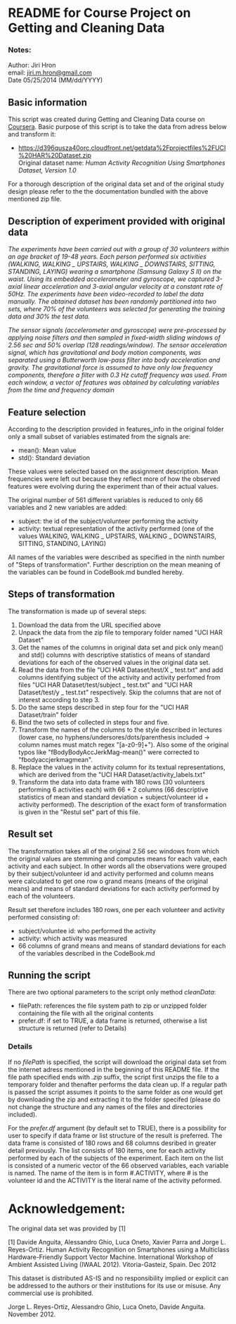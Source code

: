 README for Course Project on Getting and Cleaning Data
======================================================
### Notes:
Author: Jiri Hron  
email: jiri.m.hron@gmail.com  
Date 05/25/2014 (MM/dd/YYYY)  

## Basic information
This script was created during Getting and Cleaning Data course on <a href="https://www.coursera.org/">Coursera</a>.
Basic purpose of this script is to take the data from adress below and transform it:
* https://d396qusza40orc.cloudfront.net/getdata%2Fprojectfiles%2FUCI%20HAR%20Dataset.zip  
Original dataset name:
_Human Activity Recognition Using Smartphones Dataset, Version 1.0_

For a thorough description of the original data set and of the original study design please refer to the the documentation bundled with the above mentioned zip file.

## Description of experiment provided with original data
_The experiments have been carried out with a group of 30 volunteers within an age bracket of 19-48 years. Each person performed six activities (WALKING, WALKING _ UPSTAIRS, WALKING _ DOWNSTAIRS, SITTING, STANDING, LAYING) wearing a smartphone (Samsung Galaxy S II) on the waist. Using its embedded accelerometer and gyroscope, we captured 3-axial linear acceleration and 3-axial angular velocity at a constant rate of 50Hz. The experiments have been video-recorded to label the data manually. The obtained dataset has been randomly partitioned into two sets, where 70% of the volunteers was selected for generating the training data and 30% the test data._

_The sensor signals (accelerometer and gyroscope) were pre-processed by applying noise filters and then sampled in fixed-width sliding windows of 2.56 sec and 50% overlap (128 readings/window). The sensor acceleration signal, which has gravitational and body motion components, was separated using a Butterworth low-pass filter into body acceleration and gravity. The gravitational force is assumed to have only low frequency components, therefore a filter with 0.3 Hz cutoff frequency was used. From each window, a vector of features was obtained by calculating variables from the time and frequency domain_

## Feature selection
According to the description provided in features_info in the original folder
only a small subset of variables estimated from the signals are:

* mean(): Mean value
* std(): Standard deviation

These values were selected based on the assignment description. Mean frequencies were left out because they reflect more of how the observed features were evolving during the experiment than of their actual values.

The original number of 561 different variables is reduced to only 66 variables and 2 new variables are added:
* subject: the id of the subject/volunteer performing the activity
* activity: textual representation of the activity performed (one of the values WALKING, WALKING _ UPSTAIRS, WALKING _ DOWNSTAIRS, SITTING, STANDING, LAYING)

All names of the variables were described as specified in the ninth number of "Steps of transformation". Further description on the mean meaning of the variables can be found in CodeBook.md bundled hereby.

## Steps of transformation
The transformation is made up of several steps:
<ol>
<li>Download the data from the URL specified above</li>
<li>Unpack the data from the zip file to temporary folder named "UCI HAR Dataset"</li>
<li>Get the names of the columns in original data set and pick only mean() and std() columns with descriptive statistics of means of standard deviations for each of the observed values in the original data set.</li>
<li>Read the data from the file "UCI HAR Dataset/test/X _ test.txt" and add columns identifying subject of the activity and activity perfomed from files "UCI HAR Dataset/test/subject _ test.txt" and "UCI HAR Dataset/test/y _ test.txt" respectively. Skip the columns that are not of interest according to step 3.</li>
<li>Do the same steps described in step four for the "UCI HAR Dataset/train" folder</li>
<li>Bind the two sets of collected in steps four and five.</li>
<li>Transform the names of the columns to the style described in lectures (lower case, no hyphens/undersores/dots/parenthesis included -> column names must match regex "[a-z0-9]+"). Also some of the original typos like "fBodyBodyAccJerkMag-mean()" were corrected to "fbodyaccjerkmagmean".</li>
<li>Replace the values in the activity column for its textual representations, which are derived from the "UCI HAR Dataset/activity_labels.txt"</li>
<li>Transform the data into data frame with 180 rows (30 volunteers performing 6 activities each) with 66 + 2 columns (66 descriptive statistics of mean and standard deviation + subject/volunteer id + activity performed). The description of the exact form of transformation is given in the "Restul set" part of this file.</li>
</ol>

## Result set
The transformation takes all of the original 2.56 sec windows from which the original values are stemming and computes means for each value, each activity and each subject. In other words all the observations were grouped by their subject/volunteer id and activity performed and column means were calculated to get one row o grand means (means of the original means) and means of standard deviations for each activity performed by each of the volunteers.

Result set therefore includes 180 rows, one per each volunteer and activity performed consisting of:
* subject/voluntee id: who performed the activity
* activity: which activity was measured
* 66 columns of grand means and means of standard deviations for each of the variables described in the CodeBook.md

## Running the script
There are two optional parameters to the script only method _cleanData_:
* filePath: references the file system path to zip or unzipped folder containing the file with all the original contents
* prefer.df: if set to TRUE, a data frame is returned, otherwise a list structure is returned (refer to Details)

### Details
If no _filePath_ is specified, the script will download the original data set from the internet adress mentioned in the beginning of this README file. If the file path specified ends with _.zip_ suffix, the script first unzips the file to a temporary folder and thenafter performs the data clean up. If a regular path is passed the script assumes it points to the same folder as one would get by downloading the zip and extracting it to the folder specifed (please do not change the structure and any names of the files and directories included).

For the _prefer.df_ argument (by default set to TRUE), there is a possibility for user to specify if data frame or list structure of the result is preferred. The data frame is consisted of 180 rows and 68 columns desribed in greater detail previously. The list consists of 180 items, one for each activity performed by each of the subjects of the experiment. Each item on the list is consisted of a numeric vector of the 66 observed variables, each variable is named. The name of the item is in form #.ACTIVITY, where # is the volunteer id and the ACTIVITY is the literal name of the activity peformed.

Acknowledgement:
================
The original data set was provided by [1] 

[1] Davide Anguita, Alessandro Ghio, Luca Oneto, Xavier Parra and Jorge L. Reyes-Ortiz. Human Activity Recognition on Smartphones using a Multiclass Hardware-Friendly Support Vector Machine. International Workshop of Ambient Assisted Living (IWAAL 2012). Vitoria-Gasteiz, Spain. Dec 2012

This dataset is distributed AS-IS and no responsibility implied or explicit can be addressed to the authors or their institutions for its use or misuse. Any commercial use is prohibited.

Jorge L. Reyes-Ortiz, Alessandro Ghio, Luca Oneto, Davide Anguita. November 2012.
